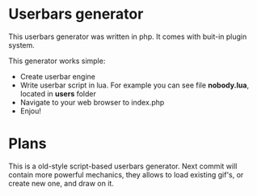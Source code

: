 Userbars generator
======================

This userbars generator was written in php.
It comes with buit-in plugin system.

This generator works simple:

* Create userbar engine
* Write userbar script in lua. For example you can see file **nobody.lua**, located in **users** folder
* Navigate to your web browser to index.php
* Enjou!

Plans
======================

This is a old-style script-based userbars generator. Next commit will contain more powerful mechanics,
they allows to load existing gif's, or create new one, and draw on it.

